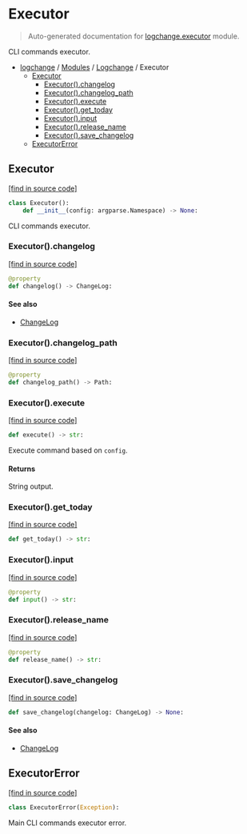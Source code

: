# Executor

> Auto-generated documentation for [logchange.executor](https://github.com/vemel/logchange/blob/main/logchange/executor.py) module.

CLI commands executor.

- [logchange](../README.md#logchange---changelog-manager) / [Modules](../MODULES.md#logchange-modules) / [Logchange](index.md#logchange) / Executor
    - [Executor](#executor)
        - [Executor().changelog](#executorchangelog)
        - [Executor().changelog_path](#executorchangelog_path)
        - [Executor().execute](#executorexecute)
        - [Executor().get_today](#executorget_today)
        - [Executor().input](#executorinput)
        - [Executor().release_name](#executorrelease_name)
        - [Executor().save_changelog](#executorsave_changelog)
    - [ExecutorError](#executorerror)

## Executor

[[find in source code]](https://github.com/vemel/logchange/blob/main/logchange/executor.py#L25)

```python
class Executor():
    def __init__(config: argparse.Namespace) -> None:
```

CLI commands executor.

### Executor().changelog

[[find in source code]](https://github.com/vemel/logchange/blob/main/logchange/executor.py#L47)

```python
@property
def changelog() -> ChangeLog:
```

#### See also

- [ChangeLog](changelog.md#changelog)

### Executor().changelog_path

[[find in source code]](https://github.com/vemel/logchange/blob/main/logchange/executor.py#L40)

```python
@property
def changelog_path() -> Path:
```

### Executor().execute

[[find in source code]](https://github.com/vemel/logchange/blob/main/logchange/executor.py#L83)

```python
def execute() -> str:
```

Execute command based on `config`.

#### Returns

String output.

### Executor().get_today

[[find in source code]](https://github.com/vemel/logchange/blob/main/logchange/executor.py#L44)

```python
def get_today() -> str:
```

### Executor().input

[[find in source code]](https://github.com/vemel/logchange/blob/main/logchange/executor.py#L35)

```python
@property
def input() -> str:
```

### Executor().release_name

[[find in source code]](https://github.com/vemel/logchange/blob/main/logchange/executor.py#L60)

```python
@property
def release_name() -> str:
```

### Executor().save_changelog

[[find in source code]](https://github.com/vemel/logchange/blob/main/logchange/executor.py#L57)

```python
def save_changelog(changelog: ChangeLog) -> None:
```

#### See also

- [ChangeLog](changelog.md#changelog)

## ExecutorError

[[find in source code]](https://github.com/vemel/logchange/blob/main/logchange/executor.py#L19)

```python
class ExecutorError(Exception):
```

Main CLI commands executor error.
